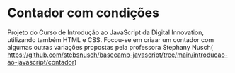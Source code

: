 # Contador com condições
Projeto do Curso de Introdução ao JavaScript da Digital Innovation, utilizando também HTML e CSS. Focou-se em criaar um contador com algumas outras variações propostas pela professora Stephany Nusch( https://github.com/stebsnusch/basecamp-javascript/tree/main/introducao-ao-javascript/contador)

